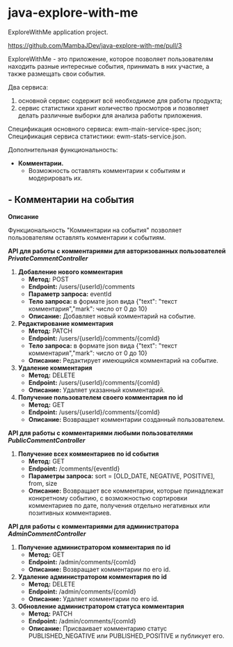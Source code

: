 # java-explore-with-me
ExploreWithMe application project.

https://github.com/MambaJDev/java-explore-with-me/pull/3

ExploreWithMe - это приложение, которое позволяет пользователям находить разные интересные события, принимать в них участие, а также размещать свои события.

Два сервиса:
1. основной сервис содержит всё необходимое для работы продукта;
2. сервис статистики хранит количество просмотров и позволяет делать различные выборки для анализа работы приложения.

Спецификация основного сервиса: ewm-main-service-spec.json;  
Спецификация сервиса статистики: ewm-stats-service.json.

Дополнительная функциональность:
- **Комментарии.**
   - Возможность оставлять комментарии к событиям и модерировать их.

## - Комментарии на события

**Описание**

Функциональность "Комментарии на события" позволяет пользователям оставлять комментарии к событиям.

**API для работы с комментариями для авторизованных пользователей**
***PrivateCommentController***

1. **Добавление нового комментария**
   - **Метод:** POST
   - **Endpoint:** /users/{userId}/comments
   - **Параметр запроса:** eventId
   - **Тело запроса:** в формате json вида {"text": "текст комментария","mark": число от 0 до 10}
   - **Описание:** Добавляет новый комментарий на событие.
1. **Редактирование комментария**
   - **Метод:** PATCH
   - **Endpoint:** /users/{userId}/comments/{comId}
   - **Тело запроса:** в формате json вида {"text": "текст комментария","mark": число от 0 до 10}
   - **Описание:** Редактирует имеющийся комментарий на событие.
1. **Удаление комментария**
   - **Метод:** DELETE
   - **Endpoint:** /users/{userId}/comments/{comId}
   - **Описание:** Удаляет указанный комментарий.
1. **Получение пользователем своего комментария по id**
   - **Метод:** GET
   - **Endpoint:** /users/{userId}/comments/{comId}
   - **Описание:** Возвращает комментарии созданный пользователем.


**API для работы с комментариями любыми пользователями**
***PublicCommentController***
1. **Получение всех комментариев по id события**
   - **Метод:** GET
   - **Endpoint:** /comments/{eventId}
   - **Параметры запроса:** sort = [OLD_DATE, NEGATIVE, POSITIVE], from, size
   - **Описание:** Возвращает все комментарии, которые принадлежат конкретному событию, с возможностью сортировки комментариев по дате, получения отдельно негативных или позитивных комментариев.

**API для работы с комментариями для администратора**
***AdminCommentController***
1. **Получение администратором комментария по id**
   - **Метод:** GET
   - **Endpoint:** /admin/comments/{comId}
   - **Описание:** Возвращает комментарии по его id.
1. **Удаление администратором комментария по id**
   - **Метод:** DELETE
   - **Endpoint:** /admin/comments/{comId}
   - **Описание:** Удаляет комментарии по его id.
1. **Обновление администратором статуса комментария**
   - **Метод:** PATCH
   - **Endpoint:** /admin/comments/{comId}
   - **Описание:** Присваивает комментарию статус PUBLISHED_NEGATIVE или PUBLISHED_POSITIVE и публикует его.